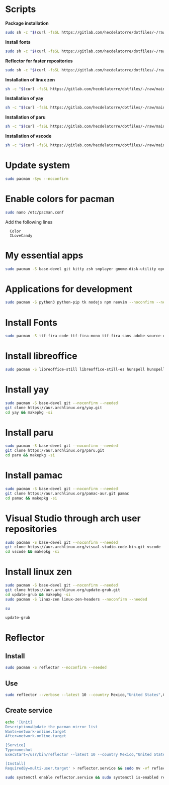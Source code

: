 # Scripts

**Package installation**

```sh
sudo sh -c "$(curl -fsSL https://gitlab.com/hecdelatorre/dotfiles/-/raw/main/Arch/arch.sh)"
```

**Install fonts**

```sh
sudo sh -c "$(curl -fsSL https://gitlab.com/hecdelatorre/dotfiles/-/raw/main/Arch/install-fonts.sh)"
```

**Reflector for faster repositories**

```sh
sudo sh -c "$(curl -fsSL https://gitlab.com/hecdelatorre/dotfiles/-/raw/main/Arch/reflector.sh)"
```

**Installation of linux zen**

```sh
sh -c "$(curl -fsSL https://gitlab.com/hecdelatorre/dotfiles/-/raw/main/Arch/install-linux-zen.sh)"
```

**Installation of yay**

```sh
sh -c "$(curl -fsSL https://gitlab.com/hecdelatorre/dotfiles/-/raw/main/Arch/install-yay.sh)"
```

**Installation of paru**

```sh
sh -c "$(curl -fsSL https://gitlab.com/hecdelatorre/dotfiles/-/raw/main/Arch/install-paru.sh)"
```

**Installation of vscode**

```sh
sh -c "$(curl -fsSL https://gitlab.com/hecdelatorre/dotfiles/-/raw/main/Arch/install-vscode.sh)"
```

# Update system

```sh
sudo pacman -Syu --noconfirm
```

# Enable colors for pacman

```sh
sudo nano /etc/pacman.conf
```

Add the following lines

```
  Color
  ILoveCandy
```

# My essential apps

```sh
sudo pacman -S base-devel git kitty zsh smplayer gnome-disk-utility openvpn wget smbnetfs gvfs-smb ntp audacious unace p7zip unrar lzip lhasa arj sharutils lzop cabextract deluge-gtk evince engrampa xclip pulseaudio rofi --noconfirm --needed
```

# Applications for development

```sh
sudo pacman -S python3 python-pip tk nodejs npm neovim --noconfirm --needed
```

# Install Fonts

```sh
sudo pacman -S ttf-fira-code ttf-fira-mono ttf-fira-sans adobe-source-code-pro-fonts cantarell-fonts noto-fonts ttf-cascadia-code ttf-font-awesome ttf-ubuntu-font-family ttf-roboto --noconfirm --needed
```

# Install libreoffice

```sh
sudo pacman -S libreoffice-still libreoffice-still-es hunspell hunspell-es_mx hunspell-es_any hyphen hyphen-es mythes-es languagetool --noconfirm --needed
```

# Install yay

```sh
sudo pacman -S base-devel git --noconfirm --needed
git clone https://aur.archlinux.org/yay.git
cd yay && makepkg -si
```

# Install paru

```sh
sudo pacman -S base-devel git --noconfirm --needed
git clone https://aur.archlinux.org/paru.git
cd paru && makepkg -si
```

# Install pamac

```sh
sudo pacman -S base-devel git --noconfirm --needed
git clone https://aur.archlinux.org/pamac-aur.git pamac
cd pamac && makepkg -si
```

# Visual Studio through arch user repositories

```sh
sudo pacman -S base-devel git --noconfirm --needed
git clone https://aur.archlinux.org/visual-studio-code-bin.git vscode
cd vscode && makepkg -si
```

# Install linux zen

```sh
sudo pacman -S base-devel git --noconfirm --needed
git clone https://aur.archlinux.org/update-grub.git
cd update-grub && makepkg -si
sudo pacman -S linux-zen linux-zen-headers --noconfirm --needed
```

```sh
su
```

```sh
update-grub
```

# Reflector

## Install

```sh
sudo pacman -S reflector --noconfirm --needed
```

## Use

```sh
sudo reflector --verbose --latest 10 --country Mexico,"United States",Canada --age 12 --protocol https --sort rate --save /etc/pacman.d/mirrorlist
```

## Create service

```sh
echo '[Unit]                                                           
Description=Update the pacman mirror list
Wants=network-online.target
After=network-online.target

[Service]
Type=oneshot
ExecStart=/usr/bin/reflector --latest 10 --country Mexico,"United States",Canada --age 12 --protocol https --sort rate --save /etc/pacman.d/mirrorlist 

[Install]
RequiredBy=multi-user.target' > reflector.service && sudo mv -vf reflector.service /etc/systemd/system
```

```sh
sudo systemctl enable reflector.service && sudo systemctl is-enabled reflector.service
```
